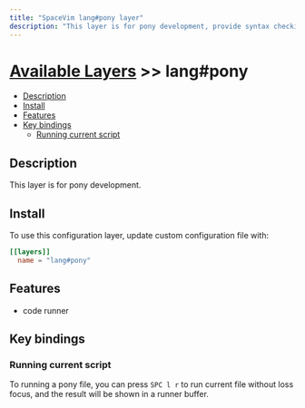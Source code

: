 ```yaml
---
title: "SpaceVim lang#pony layer"
description: "This layer is for pony development, provide syntax checking, code runner and repl support for pony file."
---
```


# [Available Layers](../../) >> lang#pony

<!-- vim-markdown-toc GFM -->

- [Description](#description)
- [Install](#install)
- [Features](#features)
- [Key bindings](#key-bindings)
  - [Running current script](#running-current-script)

<!-- vim-markdown-toc -->

## Description

This layer is for pony development.

## Install

To use this configuration layer, update custom configuration file with:

```toml
[[layers]]
  name = "lang#pony"
```
## Features

- code runner

## Key bindings

### Running current script

To running a pony file, you can press `SPC l r` to run current file without loss focus, and the result will be shown in a runner buffer.

